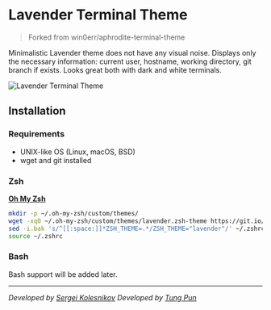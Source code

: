 # Lavender Terminal Theme

> Forked from win0err/aphrodite-terminal-theme

Minimalistic Lavender theme does not have any visual noise. Displays only the necessary information: current user, hostname, working directory, git branch if exists.
Looks great both with dark and white terminals.

![Lavender Terminal Theme](https://user-images.githubusercontent.com/11278181/30273006-cd4f5b44-96ff-11e7-9519-de71cae726e6.png)

## Installation 

### Requirements
- UNIX-like OS (Linux, macOS, BSD)
- wget and git installed

### Zsh
[**Oh My Zsh**](https://github.com/robbyrussell/oh-my-zsh)
```sh
mkdir -p ~/.oh-my-zsh/custom/themes/
wget -xqO ~/.oh-my-zsh/custom/themes/lavender.zsh-theme https://git.io/fxsnn
sed -i.bak 's/^[[:space:]]*ZSH_THEME=.*/ZSH_THEME="lavender"/' ~/.zshrc
source ~/.zshrc 
```

### Bash

Bash support will be added later.

---
_Developed by [Sergei Kolesnikov](https://github.com/win0err)_
_Developed by [Tung Pun](https://github.com/tungpun)_